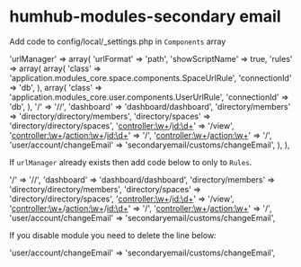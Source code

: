 # humhub-modules-secondary email

Add code to config/local/_settings.php in `Components` array 

'urlManager' => array(
    'urlFormat' => 'path',
    'showScriptName' => true,
    'rules' => array(
        array(
            'class' => 'application.modules_core.space.components.SpaceUrlRule',
            'connectionId' => 'db',
        ),
        array(
            'class' => 'application.modules_core.user.components.UserUrlRule',
            'connectionId' => 'db',
        ),
        '/' => '//',
        'dashboard' => 'dashboard/dashboard',
        'directory/members' => 'directory/directory/members',
        'directory/spaces' => 'directory/directory/spaces',
        '<controller:\w+>/<id:\d+>' => '<controller>/view',
        '<controller:\w+>/<action:\w+>/<id:\d+>' => '<controller>/<action>',
        '<controller:\w+>/<action:\w+>' => '<controller>/<action>',
        'user/account/changeEmail' => 'secondaryemail/customs/changeEmail',
    ),
),

If `urlManager` already exists then add code below to only to `Rules`. 

'/' => '//',
'dashboard' => 'dashboard/dashboard',
'directory/members' => 'directory/directory/members',
'directory/spaces' => 'directory/directory/spaces',
'<controller:\w+>/<id:\d+>' => '<controller>/view',
'<controller:\w+>/<action:\w+>/<id:\d+>' => '<controller>/<action>',
'<controller:\w+>/<action:\w+>' => '<controller>/<action>',
'user/account/changeEmail' => 'secondaryemail/customs/changeEmail',

If you disable module  you need to delete the line below:

'user/account/changeEmail' => 'secondaryemail/customs/changeEmail',